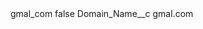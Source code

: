 <?xml version="1.0" encoding="UTF-8"?>
<CustomMetadata xmlns="http://soap.sforce.com/2006/04/metadata" xmlns:xsi="http://www.w3.org/2001/XMLSchema-instance" xmlns:xsd="http://www.w3.org/2001/XMLSchema">
    <label>gmal_com</label>
    <protected>false</protected>
    <values>
        <field>Domain_Name__c</field>
        <value xsi:type="xsd:string">gmal.com</value>
    </values>
</CustomMetadata>
